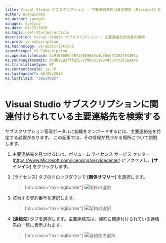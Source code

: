 ```yaml
---
title: Visual Studio サブスクリプション - 主要連絡先担当者の検索 |Microsoft Docs
author: evanwindom
ms.author: jaunger
manager: evelynp
ms.date: 01/22/2018
ms.topic: Get-Started-Article
description: Visual Studio サブスクリプション - 主要連絡先担当者の検索
ms.prod: vs-subscription
ms.technology: vs-subscriptions
searchscope: VS Subscription
ms.openlocfilehash: 2a9108009e497a4685659cdc904e77352f94365a
ms.sourcegitcommit: 06db1892fff22572f0b0a11994dc547c2b7e2a48
ms.translationtype: HT
ms.contentlocale: ja-JP
ms.lasthandoff: 08/08/2018
ms.locfileid: "39637982"
---
```

# <a name="locating-the-primary-contact-associated-with-visual-studio-subscriptions"></a>Visual Studio サブスクリプションに関連付けられている主要連絡先を検索する

サブスクリプション管理ポータルに組織をオンボードするには、主要連絡先を特定する必要があります。  この記事では、その情報が見つかる場所について説明します。

1. 主要連絡先を見つけるには、ボリューム ライセンス サービス センター (https://www.Microsoft.com/licensing/servicecenter) にアクセスし、**[サインイン]** をクリックします。

2. [ライセンス] タブのドロップダウンで **[関係サマリー]** を選択します。
    > [!div class="mx-imgBorder"]
    > ![関係の選択](_img/locate-primary-contact/vlsc-relationship.png)
   
3. 該当する契約番号を選択します。 
    > [!div class="mx-imgBorder"]
    > ![契約の選択](_img/locate-primary-contact/vlsc-agreement.png)

4. **[連絡先]** タブを選択します。主要連絡先は、契約に関連付けられている連絡先の一覧に表示されます。 
    > [!div class="mx-imgBorder"]
    > ![連絡先の選択](_img/locate-primary-contact/vlsc-contacts.png)


